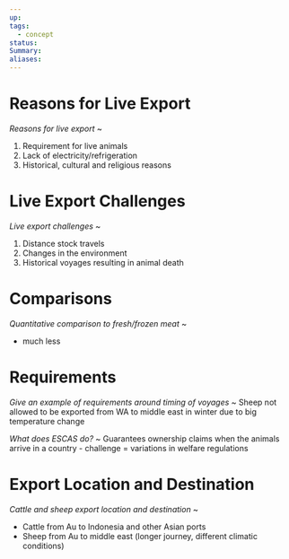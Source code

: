 ```yaml
---
up: 
tags:
  - concept
status: 
Summary:
aliases:
---
```

# Reasons for Live Export
*Reasons for live export*
~
1. Requirement for live animals
2. Lack of electricity/refrigeration
3. Historical, cultural and religious reasons

# Live Export Challenges
*Live export challenges*
~
1. Distance stock travels 
2. Changes in the environment
3. Historical voyages resulting in animal death

# Comparisons
*Quantitative comparison to fresh/frozen meat*
~
- much less

# Requirements
*Give an example of requirements around timing of voyages*
~
Sheep not allowed to be exported from WA to middle east in winter due to big temperature change

*What does ESCAS do?*
~
Guarantees ownership claims when the animals arrive in a country - challenge = variations in welfare regulations
# Export Location and Destination
*Cattle and sheep export location and destination*
~
- Cattle from Au to Indonesia and other Asian ports
- Sheep from Au to middle east (longer journey, different climatic conditions)